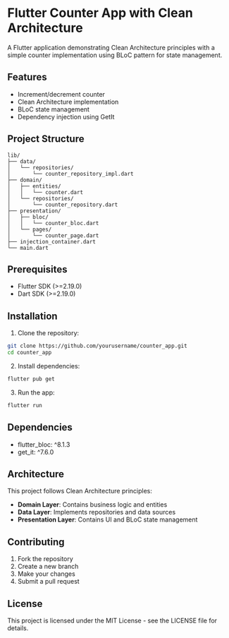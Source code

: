 # Flutter Counter App with Clean Architecture

A Flutter application demonstrating Clean Architecture principles with a simple counter implementation using BLoC pattern for state management.

## Features

- Increment/decrement counter
- Clean Architecture implementation
- BLoC state management
- Dependency injection using GetIt

## Project Structure

```
lib/
├── data/
│   └── repositories/
│       └── counter_repository_impl.dart
├── domain/
│   ├── entities/
│   │   └── counter.dart
│   └── repositories/
│       └── counter_repository.dart
├── presentation/
│   ├── bloc/
│   │   └── counter_bloc.dart
│   └── pages/
│       └── counter_page.dart
├── injection_container.dart
└── main.dart
```

## Prerequisites

- Flutter SDK (>=2.19.0)
- Dart SDK (>=2.19.0)

## Installation

1. Clone the repository:
```bash
git clone https://github.com/yourusername/counter_app.git
cd counter_app
```

2. Install dependencies:
```bash
flutter pub get
```

3. Run the app:
```bash
flutter run
```

## Dependencies

- flutter_bloc: ^8.1.3
- get_it: ^7.6.0

## Architecture

This project follows Clean Architecture principles:

- **Domain Layer**: Contains business logic and entities
- **Data Layer**: Implements repositories and data sources
- **Presentation Layer**: Contains UI and BLoC state management

## Contributing

1. Fork the repository
2. Create a new branch
3. Make your changes
4. Submit a pull request

## License

This project is licensed under the MIT License - see the LICENSE file for details.